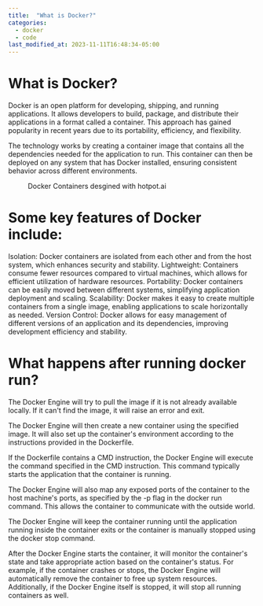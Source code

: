 ```yaml
---
title:  "What is Docker?"
categories: 
  - docker
  - code
last_modified_at: 2023-11-11T16:48:34-05:00
---
```

# What is Docker?
Docker is an open platform for developing, shipping, and running applications. It allows developers to build, package, and distribute their applications in a format called a container. This approach has gained popularity in recent years due to its portability, efficiency, and flexibility.

The technology works by creating a container image that contains all the dependencies needed for the application to run. This container can then be deployed on any system that has Docker installed, ensuring consistent behavior across different environments.

<figure class="align-center">
  <img src="{{ site.url }}{{ site.baseurl }}/assets/images/what-is-docker-blog-1.jpeg" alt="">
  <figcaption>Docker Containers desgined with hotpot.ai </figcaption>
</figure> 


# Some key features of Docker include:

Isolation: Docker containers are isolated from each other and from the host system, which enhances security and stability.
Lightweight: Containers consume fewer resources compared to virtual machines, which allows for efficient utilization of hardware resources.
Portability: Docker containers can be easily moved between different systems, simplifying application deployment and scaling.
Scalability: Docker makes it easy to create multiple containers from a single image, enabling applications to scale horizontally as needed.
Version Control: Docker allows for easy management of different versions of an application and its dependencies, improving development efficiency and stability.


# What happens after running docker run?

The Docker Engine will try to pull the image if it is not already available locally. If it can't find the image, it will raise an error and exit.

The Docker Engine will then create a new container using the specified image. It will also set up the container's environment according to the instructions provided in the Dockerfile.

If the Dockerfile contains a CMD instruction, the Docker Engine will execute the command specified in the CMD instruction. This command typically starts the application that the container is running.

The Docker Engine will also map any exposed ports of the container to the host machine's ports, as specified by the -p flag in the docker run command. This allows the container to communicate with the outside world.

The Docker Engine will keep the container running until the application running inside the container exits or the container is manually stopped using the docker stop command.

After the Docker Engine starts the container, it will monitor the container's state and take appropriate action based on the container's status. For example, if the container crashes or stops, the Docker Engine will automatically remove the container to free up system resources. Additionally, if the Docker Engine itself is stopped, it will stop all running containers as well.
